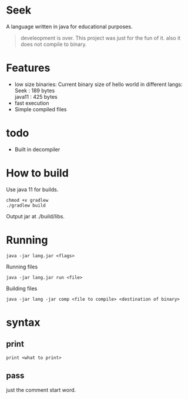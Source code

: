 # Seek
A language written in java for educational purposes.
> develeopment is over. This project was just for the fun of it.  also it does not compile to binary.
# Features
 * low size binaries:
Current binary size of hello world in different langs:  
Seek : 189 bytes  
java11 : 425 bytes
 * fast execution
 * Simple compiled files
# todo
 * Built in decompiler
# How to build
Use java 11 for builds.  
```
chmod +x gradlew
./gradlew build
```
Output jar at ./build/libs.
# Running
```
java -jar lang.jar <flags>
```
Running files
```
java -jar lang.jar run <file>
```
Building files
```
java -jar lang -jar comp <file to compile> <destination of binary>
```
# syntax
## print
```
print <what to print>
```
## pass
just the comment start word.
